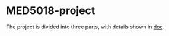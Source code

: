 # MED5018-project

The project is divided into three parts, with details shown in [doc](./MED5018-FinalProject.md)
